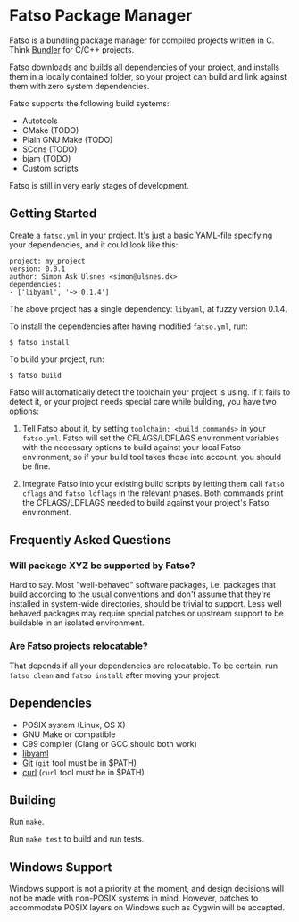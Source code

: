 # Fatso Package Manager

Fatso is a bundling package manager for compiled projects written in C. Think [Bundler](http://bundler.io/) for C/C++ projects.

Fatso downloads and builds all dependencies of your project, and installs them in a locally contained folder, so your project
can build and link against them with zero system dependencies.

Fatso supports the following build systems:

- Autotools
- CMake (TODO)
- Plain GNU Make (TODO)
- SCons (TODO)
- bjam (TODO)
- Custom scripts

Fatso is still in very early stages of development.

## Getting Started

Create a `fatso.yml` in your project. It's just a basic YAML-file specifying
your dependencies, and it could look like this:

```
project: my_project
version: 0.0.1
author: Simon Ask Ulsnes <simon@ulsnes.dk>
dependencies:
- ['libyaml', '~> 0.1.4']
```

The above project has a single dependency: `libyaml`, at fuzzy version 0.1.4.

To install the dependencies after having modified `fatso.yml`, run:

```
$ fatso install
```

To build your project, run:

```
$ fatso build
```

Fatso will automatically detect the toolchain your project is using. If it fails
to detect it, or your project needs special care while building, you have two
options:

1. Tell Fatso about it, by setting `toolchain: <build commands>` in your
   `fatso.yml`. Fatso will set the CFLAGS/LDFLAGS environment variables with
   the necessary options to build against your local Fatso environment, so if
   your build tool takes those into account, you should be fine.

2. Integrate Fatso into your existing build scripts by letting them call
   `fatso cflags` and `fatso ldflags` in the relevant phases. Both commands
   print the CFLAGS/LDFLAGS needed to build against your project's Fatso
   environment.


## Frequently Asked Questions

### Will package XYZ be supported by Fatso?

Hard to say. Most "well-behaved" software packages, i.e. packages that build
according to the usual conventions and don't assume that they're installed
in system-wide directories, should be trivial to support. Less well behaved
packages may require special patches or upstream support to be buildable in an
isolated environment.

### Are Fatso projects relocatable?

That depends if all your dependencies are relocatable. To be certain, run
`fatso clean` and `fatso install` after moving your project.


## Dependencies

- POSIX system (Linux, OS X)
- GNU Make or compatible
- C99 compiler (Clang or GCC should both work)
- [libyaml](http://pyyaml.org/wiki/LibYAML)
- [Git](http://git-scm.com/) (`git` tool must be in $PATH)
- [curl](http://curl.haxx.se) (`curl` tool must be in $PATH)


## Building

Run `make`.

Run `make test` to build and run tests.


## Windows Support

Windows support is not a priority at the moment, and design decisions will not be made with non-POSIX systems in mind. However,
patches to accommodate POSIX layers on Windows such as Cygwin will be accepted.
